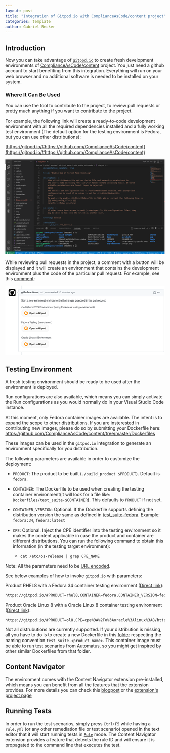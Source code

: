 ```yaml
---
layout: post
title: "Integration of Gitpod.io with ComplianceAsCode/content project"
categories: template
author: Gabriel Becker
---
```


## Introduction

Now you can take advantage of [`gitpod.io`](https://www.gitpod.io/) to create fresh development environments of [ComplianceAsCode/content](https://github.com/ComplianceAsCode/content) project.
You just need a github account to start benefiting from this integration. Everything will run on your web browser and no additional software is needed to be installed on
your system.

### Where It Can Be Used

You can use the tool to contribute to the project, to review pull requests or pretty much anything if you want to contribute to the project.

For example, the following link will create a ready-to-code development environment with all the required dependencies installed and a fully
working test environment (The default option for the testing environment is Fedora, but you can use other distributions):

[https://gitpod.io/#https://github.com/ComplianceAsCode/content](https://gitpod.io/#https://github.com/ComplianceAsCode/content)


![Visual Studio Code running on a Gitpod Environment](/assets/images/gitpod_env.png)

While reviewing pull requests in the project, a comment with a button will be displayed and it will
create an environment that contains the development environment plus the code of the particular
pull request. For example, see this [comment](https://github.com/ComplianceAsCode/content/pull/9072#issuecomment-1171045995):


![Comment on a Pull Request containing links that create Gitpod Environments with different parameters](/assets/images/gitpod_pr_comment.png)


## Testing Environment

A fresh testing environment should be ready to be used after the environment is deployed.

Run configurations are also available, which means you can simply activate the Run configurations as you would normally do in your
Visual Studio Code instance.

At this moment, only Fedora container images are available. The intent is to expand the scope to other distributions.
If you are insterested in contributing new images, please do so by submitting your Dockerfile here: https://github.com/ComplianceAsCode/content/tree/master/Dockerfiles

These images can be used in the `gitpod.io` integration to generate an environment specifically for you distribution.

The following parameters are available in order to customize the deployment:


* `PRODUCT`: The product to be built (`./build_product $PRODUCT`). Default is `fedora`.

* `CONTAINER`: The Dockerfile to be used when creating the testing container environment(it will look for a file like: `Dockerfiles/test_suite-$CONTAINER`). This defaults to `PRODUCT` if not set.

* `CONTAINER_VERSION`: Optional. If the Dockerfile supports defining the distribution version the same as defined in [test_suite-fedora](https://github.com/ComplianceAsCode/content/blob/bf5f0381df44a2079ec356d683c091b1b828931f/Dockerfiles/test_suite-fedora#L2). Example: `fedora:34`, `fedora:latest`

* `CPE`: Optional. Inject the CPE identifier into the testing environment so it makes the content applicable in case the product and container are different distributions. You can run the following command to obtain this information (in the testing target environment):
    * `cat /etc/os-release | grep CPE_NAME`

Note: All the parameters need to be [URL encoded](https://www.w3schools.com/tags/ref_urlencode.asp).

See below examples of how to invoke `gitpod.io` with parameters:


Product RHEL8 with a Fedora 34 container testing environment ([Direct link](https://gitpod.io/#PRODUCT=rhel8,CONTAINER=fedora,CONTAINER_VERSION=fedora%3A34,CPE=cpe%3A%2Fo%3Afedoraproject%3Afedora%3A34/https://github.com/ComplianceAsCode/content)):


```
https://gitpod.io/#PRODUCT=rhel8,CONTAINER=fedora,CONTAINER_VERSION=fedora%3A34,CPE=cpe%3A%2Fo%3Afedoraproject%3Afedora%3A34/https://github.com/ComplianceAsCode/content
```

Product Oracle Linux 8 with a Oracle Linux 8 container testing environment ([Direct link](https://gitpod.io/#PRODUCT=ol8,CPE=cpe%3A%2Fo%3Aoracle%3Alinux%3A8/https://github.com/ComplianceAsCode/content)):
```
https://gitpod.io/#PRODUCT=ol8,CPE=cpe%3A%2Fo%3Aoracle%3Alinux%3A8/https://github.com/ComplianceAsCode/content
```

Not all distrubutions are currently supported. If your distribution is missing, all you have to do is
to create a new Dockerfile in this [folder](https://github.com/ComplianceAsCode/content/tree/master/Dockerfiles) respecting the naming convention `test_suite-<product_name>`.
This container image must be able to run test scenarios from Automatus, so you might get inspired by other similar Dockerfiles from that folder.

## Content Navigator

The environment comes with the Content Navigator extension pre-installed, which means you can benefit from all the
features that the extension provides. For more details you can check this [blogpost](https://complianceascode.github.io/template/2019/12/19/content-navigator-a-vscode-extension.html) or the [extension's project page](https://github.com/ggbecker/content-navigator/)

## Running Tests

In order to run the test scenarios, simply press `Ctrl+F5` while having a `rule.yml` (or any other remediation file or test scenario) opened in the text editor that it will start running tests in [`Rule`](https://complianceascode.readthedocs.io/en/latest/tests/README.html#rule-based-testing) mode. The Content Navigator extension provides a feature that detects the rule ID and will ensure it is propagated to the command line that executes the test.
